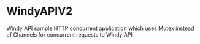 # WindyAPIV2
Windy API sample HTTP concurrent application which uses Mutex instead of Channels for concurrent requests to Windy API
